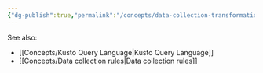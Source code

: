 ```yaml
---
{"dg-publish":true,"permalink":"/concepts/data-collection-transformation/","tags":["concept/SRE/cloud/azure"]}
---
```


See also:
* [[Concepts/Kusto Query Language\|Kusto Query Language]] 
* [[Concepts/Data collection rules\|Data collection rules]]

